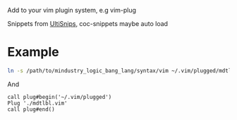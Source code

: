 Add to your vim plugin system, e.g vim-plug

Snippets from [UltiSnips](./UltiSnips/),
coc-snippets maybe auto load

# Example

```sh
ln -s /path/to/mindustry_logic_bang_lang/syntax/vim ~/.vim/plugged/mdtlbl.vim
```
And
```vimscript
call plug#begin('~/.vim/plugged')
Plug './mdtlbl.vim'
call plug#end()
```

